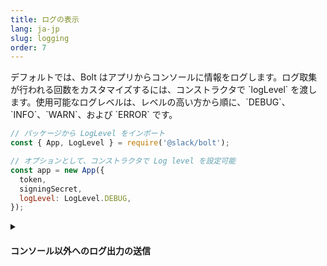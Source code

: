 ```yaml
---
title: ログの表示
lang: ja-jp
slug: logging
order: 7
---
```


<div class="section-content">
デフォルトでは、Bolt はアプリからコンソールに情報をログします。ログ取集が行われる回数をカスタマイズするには、コンストラクタで `logLevel` を渡します。使用可能なログレベルは、レベルの高い方から順に、`DEBUG`、 `INFO`、`WARN`、および `ERROR` です。 
</div>

```javascript
// パッケージから LogLevel をインポート
const { App, LogLevel } = require('@slack/bolt');

// オプションとして、コンストラクタで Log level を設定可能
const app = new App({
  token,
  signingSecret,
  logLevel: LogLevel.DEBUG,
});
```

<details class="secondary-wrapper">
<summary class="section-head" markdown="0">
<h4 class="section-head">コンソール以外へのログ出力の送信</h4>
</summary>

<div class="secondary-content" markdown="0">
ログの送信先をコンソール以外に設定するなど、logger をよりスマートに管理するには、カスタム logger を実装します。カスタム logger には、以下の特定のメソッド (`Logger` インターフェイスと呼ばれる) を実装する必要があります。

| メソッド      | パラメーター        | 戻り値の型    |
|--------------|-------------------|-------------|
| `setLevel()` | `level: LogLevel` | `void`      |
| `getLevel()` | なし               | `string` (値は `error`, `warn`, `info`, `debug` のいずれか)  |
| `setName()`  | `name: string`    | `void`      |
| `debug()`    | `...msgs: any[]`  | `void`      |
| `info()`     | `...msgs: any[]`  | `void`      |
| `warn()`     | `...msgs: any[]`  | `void`      |
| `error()`    | `...msgs: any[]`  | `void`      |

非常に単純なカスタム logger では、名前やレベルが無視され、すべてのメッセージがファイルに書き込まれることがあります。
</div>

```javascript
const { App } = require('@slack/bolt');
const { createWriteStream } = require('fs');
const logWritable = createWriteStream('/var/my_log_file');

const app = new App({
  token,
  signingSecret,
  // リテラルオブジェクトとしてクラスを指定する感じで logger を生成。
  logger: {
    debug(...msgs): { logWritable.write('debug: ' + JSON.stringify(msgs)); },
    info(...msgs): { logWritable.write('info: ' + JSON.stringify(msgs)); },
    warn(...msgs): { logWritable.write('warn: ' + JSON.stringify(msgs)); },
    error(...msgs): { logWritable.write('error: ' + JSON.stringify(msgs)); },
    setLevel(): { },
    setName(): { },
  },
});
```

</details>